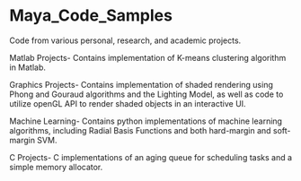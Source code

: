 # Maya_Code_Samples
Code from various personal, research, and academic projects. 


Matlab Projects- Contains implementation of K-means clustering algorithm in Matlab.

Graphics Projects- Contains implementation of shaded rendering using Phong and Gouraud algorithms
and the Lighting Model, as well as code to utilize openGL API to render shaded objects 
in an interactive UI. 

Machine Learning- Contains python implementations of machine learning algorithms, including 
Radial Basis Functions and both hard-margin and soft-margin SVM. 

C Projects- C implementations of an aging queue for scheduling tasks and a simple memory allocator.
